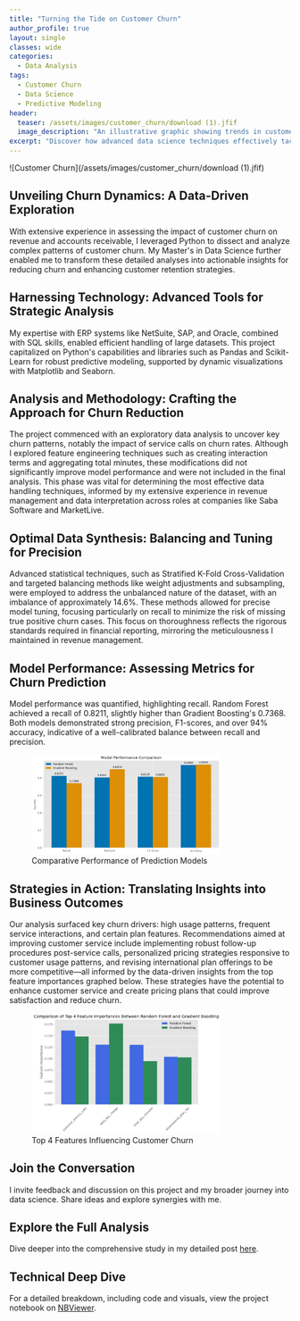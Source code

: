 ```yaml
---
title: "Turning the Tide on Customer Churn"
author_profile: true
layout: single
classes: wide
categories:
  - Data Analysis
tags:
  - Customer Churn
  - Data Science
  - Predictive Modeling
header:
  teaser: /assets/images/customer_churn/download (1).jfif
  image_description: "An illustrative graphic showing trends in customer churn and retention."
excerpt: "Discover how advanced data science techniques effectively tackle customer churn, significantly enhancing business sustainability and customer loyalty."
---
```

![Customer Churn](/assets/images/customer_churn/download (1).jfif)

## Unveiling Churn Dynamics: A Data-Driven Exploration
With extensive experience in assessing the impact of customer churn on revenue and accounts receivable, I leveraged Python to dissect and analyze complex patterns of customer churn. My Master's in Data Science further enabled me to transform these detailed analyses into actionable insights for reducing churn and enhancing customer retention strategies.

## Harnessing Technology: Advanced Tools for Strategic Analysis
My expertise with ERP systems like NetSuite, SAP, and Oracle, combined with SQL skills, enabled efficient handling of large datasets. This project capitalized on Python's capabilities and libraries such as Pandas and Scikit-Learn for robust predictive modeling, supported by dynamic visualizations with Matplotlib and Seaborn.

## Analysis and Methodology: Crafting the Approach for Churn Reduction
The project commenced with an exploratory data analysis to uncover key churn patterns, notably the impact of service calls on churn rates. Although I explored feature engineering techniques such as creating interaction terms and aggregating total minutes, these modifications did not significantly improve model performance and were not included in the final analysis. This phase was vital for determining the most effective data handling techniques, informed by my extensive experience in revenue management and data interpretation across roles at companies like Saba Software and MarketLive.

## Optimal Data Synthesis: Balancing and Tuning for Precision
Advanced statistical techniques, such as Stratified K-Fold Cross-Validation and targeted balancing methods like weight adjustments and subsampling, were employed to address the unbalanced nature of the dataset, with an imbalance of approximately 14.6%. These methods allowed for precise model tuning, focusing particularly on recall to minimize the risk of missing true positive churn cases. This focus on thoroughness reflects the rigorous standards required in financial reporting, mirroring the meticulousness I maintained in revenue management.

## Model Performance: Assessing Metrics for Churn Prediction
Model performance was quantified, highlighting recall. Random Forest achieved a recall of 0.8211, slightly higher than Gradient Boosting's 0.7368. Both models demonstrated strong precision, F1-scores, and over 94% accuracy, indicative of a well-calibrated balance between recall and precision.
<figure class="align-center">
  <img src="/assets/images/customer_churn/model_comparison.png" alt="Comparative performance of Random Forest and Gradient Boosting models" style="width:80%;">
  <figcaption>Comparative Performance of Prediction Models</figcaption>
</figure>

## Strategies in Action: Translating Insights into Business Outcomes
Our analysis surfaced key churn drivers: high usage patterns, frequent service interactions, and certain plan features. Recommendations aimed at improving customer service include implementing robust follow-up procedures post-service calls, personalized pricing strategies responsive to customer usage patterns, and revising international plan offerings to be more competitive—all informed by the data-driven insights from the top feature importances graphed below. These strategies have the potential to enhance customer service and create pricing plans that could improve satisfaction and reduce churn.
<figure class="align-center">
  <img src="/assets/images/customer_churn/top4_feature_importances.png" alt="Bar chart showing the top four features influencing customer churn" style="width:80%;">
  <figcaption>Top 4 Features Influencing Customer Churn</figcaption>
</figure>

## Join the Conversation
I invite feedback and discussion on this project and my broader journey into data science. Share ideas and explore synergies with me.

## Explore the Full Analysis
Dive deeper into the comprehensive study in my detailed post [here](/customer-churn/).

## Technical Deep Dive
For a detailed breakdown, including code and visuals, view the project notebook on [NBViewer](https://nbviewer.org/github/timothyrobbinscpa/new_customer_churn/blob/master/src/customer_churn.ipynb).
